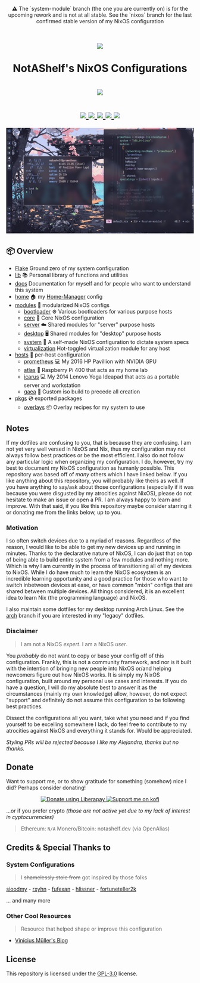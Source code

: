 <p align="center">
   ⚠️ The `system-module` branch (the one you are currently on) is for the upcoming rework and is not at all stable. See the `nixos` branch
   for the last confirmed stable version of my NixOS configuration
</p>

<h1 align="center">
  <img src="https://camo.githubusercontent.com/8c73ac68e6db84a5c58eef328946ba571a92829b3baaa155b7ca5b3521388cc9/68747470733a2f2f692e696d6775722e636f6d2f367146436c41312e706e67" width="100px" /> <br>
  
  NotAShelf's NixOS Configurations <br>

  <img src="https://raw.githubusercontent.com/catppuccin/catppuccin/main/assets/palette/macchiato.png" width="600px" /> <br>
  <div align="center">

  <div align="center">
   <p></p>
   <a href="">
      <img src="https://img.shields.io/github/issues/notashelf/dotfiles?color=fab387&labelColor=303446&style=for-the-badge">
   </a>
   <a href="https://github.com/notashelf/dotfiles/stargazers">
      <img src="https://img.shields.io/github/stars/notashelf/dotfiles?color=ca9ee6&labelColor=303446&style=for-the-badge">
   </a>
   <a href="https://github.com/notashelf/dotfiles/">
      <img src="https://img.shields.io/github/repo-size/notashelf/dotfiles?color=ea999c&labelColor=303446&style=for-the-badge">
   </a>
   <a href="https://github.com/notashelf/dotfiles/blob/main/LICENSE">
    <img src="https://img.shields.io/static/v1.svg?style=for-the-badge&label=License&message=GPL-3&logoColor=ca9ee6&colorA=313244&colorB=cba6f7"/>
   </a>
   <a href="https://liberapay.com/notashelf/donate"><img src="https://img.shields.io/liberapay/patrons/notashelf.svg?logo=liberapay?color=e5c890&labelColor=303446&style=for-the-badge"></a>
   <br>
</div>
</h1>

<p align="center">
   <img src="assets/desktop_preview.png" width="640" alt="" />
</p>

## 📦 Overview

- [Flake](flake.nix) Ground zero of my system configuration
- [lib](lib) 📚 Personal library of functions and utilities
- [docs](docs) Documentation for myself and for people who want to understand this system
- [home](modules/home) 🏠 my [Home-Manager](https://github.com/nix-community/home-manager) config
- [modules](modules) 🍱 modularized NixOS configs
  - [bootloader](modules/bootloader) ⚙ Various bootloaders for various purpose hosts
  - [core](modules/core) 🧠 Core NixOS configuration
  - [server](modules/server) ☁️ Shared modules for "server" purpose hosts
  - [desktop](modules/desktop) 🖥️ Shared modules for "desktop" purpose hosts
  - [system](modules/system) 🚀 A self-made NixOS configuration to dictate system specs
  - [virtualization](modules/virtualization) Hot-toggled virtualization module for any host
- [hosts](hosts) 🌳 per-host configuration
  - [prometheus](hosts/prometheus) 💻 My 2016 HP Pavillion with NVIDIA GPU
  - [atlas](hosts/atlas) 🍓 Raspberry Pi 400 that acts as my home lab
  - [icarus](hosts/icarus) 💻 My 2014 Lenovo Yoga Ideapad that acts as a portable server and workstation
  - [gaea](hosts/gaea) 🌱 Custom iso build to precede all creation
- [pkgs](pkgs) 💿 exported packages
  - [overlays](modules/overlays) 📦 Overlay recipes for my system to use


## Notes

If my dotfiles are confusing to you, that is because they are confusing. I am not
yet very well versed in NixOS and Nix, thus my configuration may not always follow best
practices or be the most efficient. I also do not follow any particular logic when
organizing my configuration. I do, however, try my best to document my NixOS configuration
as humanly possible. This repository was based off of *many* others which I have linked below.
If you like anything about this repository, you will probably like theirs as well. If you have anything
to say/ask about those configurations (especially if it was because you were disgusted by
my atrocities against NixOS), please do not hesitate to make an issue or open a PR. I am always
happy to learn and improve. With that said, if you like this repository maybe consider starring it
or donating me from the links below, up to you.

### Motivation

I so often switch devices due to a myriad of reasons. Regardless of the reason,
I would like to be able to get my new devices up and running in minutes. Thanks
to the declarative nature of NixOS, I can do just that on top of being able to
build entire system from a few modules and nothing more. Which is why I am currently
in the process of transitioning all of my devices to NixOS. While I do have much to learn
the NixOS ecosystem is an incredible learning opportunity and a good practice for
those who want to switch inbetween devices at ease, or have common "mixin"
configs that are shared between multiple devices. All things considered, it is
an excellent idea to learn Nix (the programming language) and NixOS.

I also maintain some dotfiles for my desktop running Arch Linux. See the [arch](../../tree/arch)
branch if you are interested in my "legacy" dotfiles.

### Disclaimer

> I am not a NixOS *expert*. I am a NixOS *user*.

You *probably* do not want to copy or base your config off of this configuration.
Frankly, this is not a community framework, and nor is it built with the intention of bringing
new people into NixOS or/and helping newcomers figure out how NixOS works.
It is simply my NixOS configuration, built around my personal use cases and interests.
If you do have a question, I will do my absolute best to answer it as the
circumstances (mainly my own knowledge) allow, however, do not expect "support"
and definitely do not assume this configuration to be following best practices.

Dissect the configurations all you want, take what you need and if you find yourself to
be excelling somewhere I lack, do feel free to contribute to my atrocities against
NixOS and everything it stands for. Would be appreciated.

*Styling PRs will be rejected because I like my Alejandra, thanks but no thanks.*

## Donate

Want to support me, or to show gratitude for something (somehow) nice I did?
Perhaps consider donating!

<div align="center">

<a href="https://liberapay.com/notashelf/donate">
   <img alt="Donate using Liberapay" src="https://liberapay.com/assets/widgets/donate.svg">
</a>

<a href="https://ko-fi.com/notashelf">
   <img src="https://ko-fi.com/img/githubbutton_sm.svg" alt="Support me on kofi" /> 
</a>

</div>

...or if you prefer crypto *(those are not active yet due to my lack of interest in cyptocurrencies)*

> Ethereum: `N/A`
> Monero/Bitcoin: notashelf.dev (via OpenAlias)

## Credits & Special Thanks to

### System Configurations

> I ~~shamelessly stole from~~ got inspired by those folks

[sioodmy](https://github.com/sioodmy) -
[rxyhn](https://github.com/rxyhn) -
[fufexan](https://github.com/fufexan) -
[hlissner](https://github.com/hlissner) -
[fortuneteller2k](https://github.com/fortuneteller2k)

... and many more

### Other Cool Resources

> Resource that helped shape or improve this configuration

- [Vinícius Müller's Blog](https://viniciusmuller.github.io/blog)

## License

This repository is licensed under the [GPL-3.0](../LICENSE) license.
